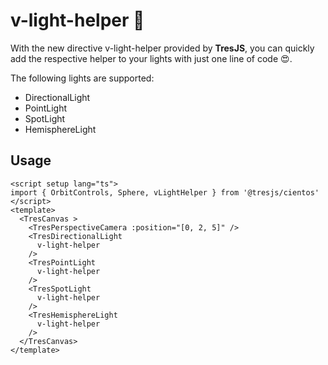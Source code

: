# v-light-helper 🔆

With the new directive v-light-helper provided by **TresJS**, you can quickly add the respective helper to your lights with just one line of code 😍.

The following lights are supported:
- DirectionalLight
- PointLight
- SpotLight
- HemisphereLight

## Usage

```vue{2,8,11,14,17}
<script setup lang="ts">
import { OrbitControls, Sphere, vLightHelper } from '@tresjs/cientos'
</script>
<template>
  <TresCanvas >
    <TresPerspectiveCamera :position="[0, 2, 5]" />
    <TresDirectionalLight
      v-light-helper
    />
    <TresPointLight
      v-light-helper
    />
    <TresSpotLight
      v-light-helper
    />
    <TresHemisphereLight
      v-light-helper
    />
  </TresCanvas>
</template>
```
